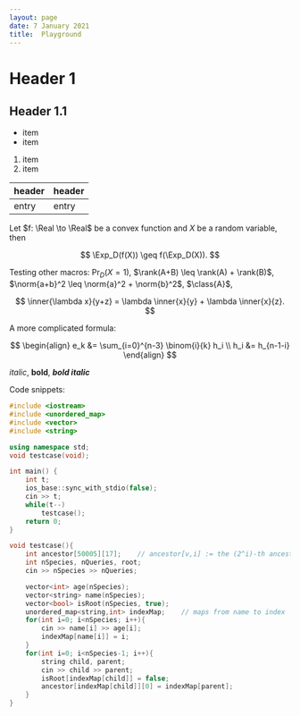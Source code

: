 ```yaml
---
layout: page
date: 7 January 2021
title:  Playground
---
```


# Header 1

## Header 1.1

- item
- item

1. item
1. item

| header | header |
| ------ | ------ |
| entry  | entry  |


Let $f: \Real \to \Real$ be a convex function and $X$ be a random variable, then

$$ \Exp_D(f(X)) \geq f(\Exp_D(X)). $$

Testing other macros: $\Pr_D(X = 1)$, $\rank(A+B) \leq \rank(A) + \rank(B)$, $\norm{a+b}^2 \leq \norm{a}^2 + \norm{b}^2$, $\class{A}$,

$$ \inner{\lambda x}{y+z} = \lambda \inner{x}{y} + \lambda \inner{x}{z}. $$

A more complicated formula:

$$ \begin{align}
    e_k &= \sum_{i=0}^{n-3} \binom{i}{k} h_i \\
    h_i &= h_{n-1-i}
\end{align} $$

*italic*, **bold**, ***bold italic***

Code snippets:

```c++
#include <iostream>
#include <unordered_map>
#include <vector>
#include <string>

using namespace std;
void testcase(void);

int main() {
    int t;
    ios_base::sync_with_stdio(false);
    cin >> t;
    while(t--)
        testcase();
    return 0;
}

void testcase(){
    int ancestor[50005][17];    // ancestor[v,i] := the (2^i)-th ancestor of v
    int nSpecies, nQueries, root;
    cin >> nSpecies >> nQueries;

    vector<int> age(nSpecies);
    vector<string> name(nSpecies);
    vector<bool> isRoot(nSpecies, true);
    unordered_map<string,int> indexMap;    // maps from name to index
    for(int i=0; i<nSpecies; i++){
        cin >> name[i] >> age[i];
        indexMap[name[i]] = i;
    }
    for(int i=0; i<nSpecies-1; i++){
        string child, parent;
        cin >> child >> parent;
        isRoot[indexMap[child]] = false;
        ancestor[indexMap[child]][0] = indexMap[parent];
    }
}
```
